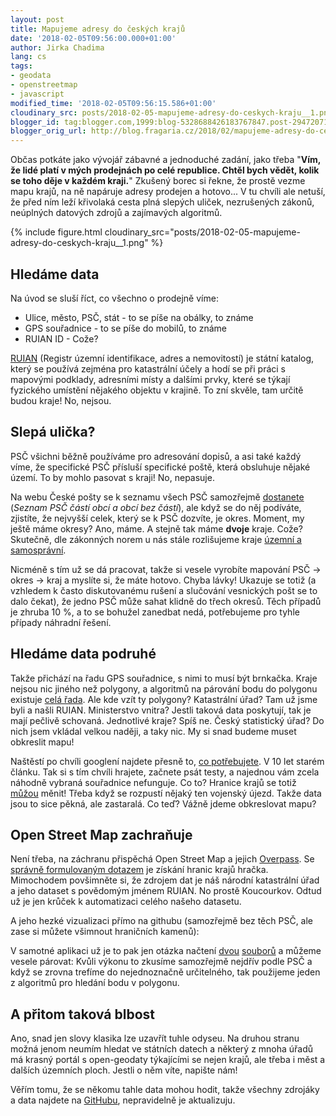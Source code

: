 ```yaml
---
layout: post
title: Mapujeme adresy do českých krajů
date: '2018-02-05T09:56:00.000+01:00'
author: Jirka Chadima
lang: cs
tags:
- geodata
- openstreetmap
- javascript
modified_time: '2018-02-05T09:56:15.586+01:00'
cloudinary_src: posts/2018-02-05-mapujeme-adresy-do-ceskych-kraju__1.png
blogger_id: tag:blogger.com,1999:blog-5328688426183767847.post-2947207121541021275
blogger_orig_url: http://blog.fragaria.cz/2018/02/mapujeme-adresy-do-ceskych-kraju.html
---
```


Občas potkáte jako vývojář zábavné a jednoduché zadání, jako třeba
"**Vím, že lidé platí v mých prodejnách po celé republice. Chtěl bych
vědět, kolik se toho děje v každém kraji.**" Zkušený borec si řekne, že
prostě vezme mapu krajů, na ně napáruje adresy prodejen a hotovo... V tu
chvíli ale netuší, že před ním leží křivolaká cesta plná slepých uliček,
nezrušených zákonů, neúplných datových zdrojů a zajímavých
algoritmů.

{% include figure.html cloudinary_src="posts/2018-02-05-mapujeme-adresy-do-ceskych-kraju__1.png" %}

## Hledáme data

Na úvod se sluší říct, co všechno o prodejně víme:

  - Ulice, město, PSČ, stát - to se píše na obálky, to známe
  - GPS souřadnice - to se píše do mobilů, to známe
  - RUIAN ID - Cože?

[RUIAN](https://vdp.cuzk.cz/) (Registr územní identifikace, adres a
nemovitostí) je státní katalog, který se používá zejména pro katastrální
účely a hodí se při práci s mapovými podklady, adresními místy a dalšími
prvky, které se týkají fyzického umístění nějakého objektu v krajině. To
zní skvěle, tam určitě budou kraje\! No, nejsou.

## Slepá ulička?

PSČ všichni běžně používáme pro adresování dopisů, a asi také každý
víme, že specifické PSČ přísluší specifické poště, která obsluhuje
nějaké území. To by mohlo pasovat s kraji\! No, nepasuje.

Na webu České pošty se k seznamu všech PSČ samozřejmě
[dostanete](https://www.ceskaposta.cz/ke-stazeni/zakaznicke-vystupy)
(*Seznam PSČ částí obcí a obcí bez částí*), ale když se do něj podíváte,
zjistíte, že nejvyšší celek, který se k PSČ dozvíte, je okres. Moment,
my ještě máme okresy? Ano, máme. A stejně tak máme **dvoje** kraje.
Cože? Skutečně, dle zákonných norem u nás stále rozlišujeme kraje
[územní a
samosprávní](https://cs.wikipedia.org/wiki/Okresy_v_%C4%8Cesku).

Nicméně s tím už se dá pracovat, takže si vesele vyrobíte mapování PSČ
-\> okres -\> kraj a myslíte si, že máte hotovo. Chyba lávky\! Ukazuje
se totiž (a vzhledem k často diskutovanému rušení a slučování vesnických
pošt se to dalo čekat), že jedno PSČ může sahat klidně do třech okresů.
Těch případů je zhruba 10 %, a to se bohužel zanedbat nedá, potřebujeme
pro tyhle případy náhradní řešení.

## Hledáme data podruhé

Takže přichází na řadu GPS souřadnice, s nimi to musí být brnkačka.
Kraje nejsou nic jiného než polygony, a algoritmů na párování bodu do
polygonu existuje [celá
řada](http://erich.realtimerendering.com/ptinpoly/). Ale kde vzít ty
polygony? Katastrální úřad? Tam už jsme byli a našli RUIAN. Ministerstvo
vnitra? Jestli taková data poskytují, tak je mají pečlivě schovaná.
Jednotlivé kraje? Spíš ne. Český statistický úřad? Do nich jsem vkládal
velkou naději, a taky nic. My si snad budeme muset obkreslit mapu\!

Naštěstí po chvíli googlení najdete přesně to, [co
potřebujete](https://navigovat.mobilmania.cz/clanky/navod-pro-gsak-jak-rozdelit-ceske-geokese-podle-kraju/sc-265-a-1313623/default.aspx).
V 10 let starém článku. Tak si s tím chvíli hrajete, začnete psát testy,
a najednou vám zcela náhodně vybraná souřadnice nefunguje. Co to?
Hranice krajů se totiž [můžou](https://www.czso.cz/csu/xb/uzemni_zmeny)
měnit\! Třeba když se rozpustí nějaký ten vojenský újezd. Takže data
jsou to sice pěkná, ale zastaralá. Co teď? Vážně jdeme obkreslovat
mapu?

## Open Street Map zachraňuje

Není třeba, na záchranu přispěchá Open Street Map a jejich
[Overpass](https://overpass-turbo.eu/). Se [správně formulovaným
dotazem](https://overpass-turbo.eu/s/vAm) je získání hranic krajů
hračka. Mimochodem povšimněte si, že zdrojem dat je náš národní
katastrální úřad a jeho dataset s povědomým jménem RUIAN. No prostě
Koucourkov. Odtud už je jen krůček k automatizaci celého našeho
datasetu.

A jeho hezké vizualizaci přímo na githubu (samozřejmě bez těch PSČ, ale
zase si můžete všimnout hraničních kamenů):

V samotné aplikaci už je to pak jen otázka načtení
[dvou](https://github.com/JirkaChadima/cz-region-boundaries/blob/master/data/gps/all.txt)
[souborů](https://github.com/JirkaChadima/cz-region-boundaries/blob/master/data/zip/zip-region.csv)
a můžeme vesele párovat: Kvůli výkonu to zkusíme samozřejmě nejdřív
podle PSČ a když se zrovna trefíme do nejednoznačně určitelného, tak
použijeme jeden z algoritmů pro hledání bodu v polygonu.

## A přitom taková blbost

Ano, snad jen slovy klasika lze uzavřít tuhle odyseu. Na druhou stranu
možná jenom neumím hledat ve státních datech a některý z mnoha úřadů má
krasný portál s open-geodaty týkajícími se nejen krajů, ale třeba i měst
a dalších územních ploch. Jestli o něm víte, napište nám\!

Věřím tomu, že se někomu tahle data mohou hodit, takže všechny zdrojáky
a data najdete na
[GitHubu](https://github.com/JirkaChadima/cz-region-boundaries),
nepravidelně je aktualizuju.

